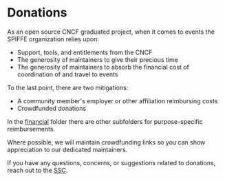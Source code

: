 # Donations

As an open source CNCF graduated project, when it comes to events the SPIFFE organization relies upon:
- Support, tools, and entitlements from the CNCF
- The generosity of maintainers to give their precious time
- The generosity of maintainers to absorb the financial cost of coordination of and travel to events

To the last point, there are two mitigations:
- A community member's employer or other affiliation reimbursing costs
- Crowdfunded donations

In the [financial](../README.md) folder there are other subfolders for purpose-specific reimbursements.

Where possible, we will maintain crowdfunding links so you can show appreciation to our dedicated maintainers.

If you have any questions, concerns, or suggestions related to donations, reach out to the [SSC](ssc@spiffe.io).
